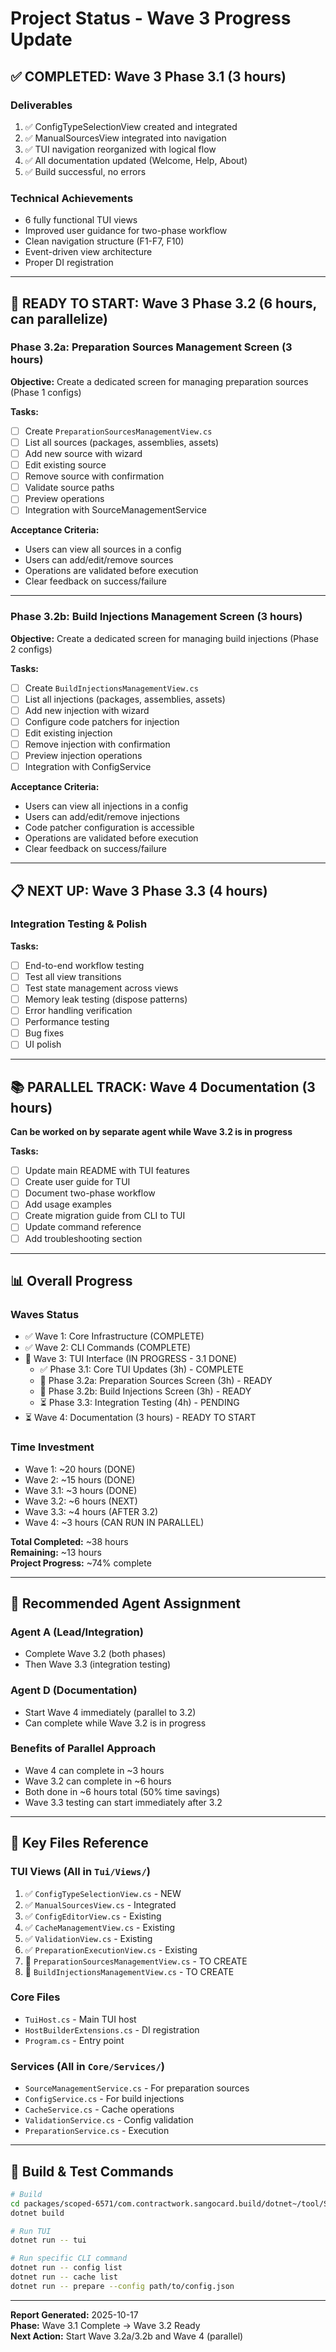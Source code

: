 # Project Status - Wave 3 Progress Update

## ✅ COMPLETED: Wave 3 Phase 3.1 (3 hours)

### Deliverables
1. ✅ ConfigTypeSelectionView created and integrated
2. ✅ ManualSourcesView integrated into navigation
3. ✅ TUI navigation reorganized with logical flow
4. ✅ All documentation updated (Welcome, Help, About)
5. ✅ Build successful, no errors

### Technical Achievements
- 6 fully functional TUI views
- Improved user guidance for two-phase workflow
- Clean navigation structure (F1-F7, F10)
- Event-driven view architecture
- Proper DI registration

---

## 🚀 READY TO START: Wave 3 Phase 3.2 (6 hours, can parallelize)

### Phase 3.2a: Preparation Sources Management Screen (3 hours)

**Objective:** Create a dedicated screen for managing preparation sources (Phase 1 configs)

**Tasks:**
- [ ] Create `PreparationSourcesManagementView.cs`
- [ ] List all sources (packages, assemblies, assets)
- [ ] Add new source with wizard
- [ ] Edit existing source
- [ ] Remove source with confirmation
- [ ] Validate source paths
- [ ] Preview operations
- [ ] Integration with SourceManagementService

**Acceptance Criteria:**
- Users can view all sources in a config
- Users can add/edit/remove sources
- Operations are validated before execution
- Clear feedback on success/failure

---

### Phase 3.2b: Build Injections Management Screen (3 hours)

**Objective:** Create a dedicated screen for managing build injections (Phase 2 configs)

**Tasks:**
- [ ] Create `BuildInjectionsManagementView.cs`
- [ ] List all injections (packages, assemblies, assets)
- [ ] Add new injection with wizard
- [ ] Configure code patchers for injection
- [ ] Edit existing injection
- [ ] Remove injection with confirmation
- [ ] Preview injection operations
- [ ] Integration with ConfigService

**Acceptance Criteria:**
- Users can view all injections in a config
- Users can add/edit/remove injections
- Code patcher configuration is accessible
- Operations are validated before execution
- Clear feedback on success/failure

---

## 📋 NEXT UP: Wave 3 Phase 3.3 (4 hours)

### Integration Testing & Polish

**Tasks:**
- [ ] End-to-end workflow testing
- [ ] Test all view transitions
- [ ] Test state management across views
- [ ] Memory leak testing (dispose patterns)
- [ ] Error handling verification
- [ ] Performance testing
- [ ] Bug fixes
- [ ] UI polish

---

## 📚 PARALLEL TRACK: Wave 4 Documentation (3 hours)

**Can be worked on by separate agent while Wave 3.2 is in progress**

**Tasks:**
- [ ] Update main README with TUI features
- [ ] Create user guide for TUI
- [ ] Document two-phase workflow
- [ ] Add usage examples
- [ ] Create migration guide from CLI to TUI
- [ ] Update command reference
- [ ] Add troubleshooting section

---

## 📊 Overall Progress

### Waves Status
- ✅ Wave 1: Core Infrastructure (COMPLETE)
- ✅ Wave 2: CLI Commands (COMPLETE)
- 🔄 Wave 3: TUI Interface (IN PROGRESS - 3.1 DONE)
  - ✅ Phase 3.1: Core TUI Updates (3h) - COMPLETE
  - 🚀 Phase 3.2a: Preparation Sources Screen (3h) - READY
  - 🚀 Phase 3.2b: Build Injections Screen (3h) - READY
  - ⏳ Phase 3.3: Integration Testing (4h) - PENDING
- ⏳ Wave 4: Documentation (3 hours) - READY TO START

### Time Investment
- Wave 1: ~20 hours (DONE)
- Wave 2: ~15 hours (DONE)
- Wave 3.1: ~3 hours (DONE)
- Wave 3.2: ~6 hours (NEXT)
- Wave 3.3: ~4 hours (AFTER 3.2)
- Wave 4: ~3 hours (CAN RUN IN PARALLEL)

**Total Completed:** ~38 hours  
**Remaining:** ~13 hours  
**Project Progress:** ~74% complete

---

## 🎯 Recommended Agent Assignment

### Agent A (Lead/Integration)
- Complete Wave 3.2 (both phases)
- Then Wave 3.3 (integration testing)

### Agent D (Documentation)
- Start Wave 4 immediately (parallel to 3.2)
- Can complete while Wave 3.2 is in progress

### Benefits of Parallel Approach
- Wave 4 can complete in ~3 hours
- Wave 3.2 can complete in ~6 hours
- Both done in ~6 hours total (50% time savings)
- Wave 3.3 testing can start immediately after 3.2

---

## 📁 Key Files Reference

### TUI Views (All in `Tui/Views/`)
1. ✅ `ConfigTypeSelectionView.cs` - NEW
2. ✅ `ManualSourcesView.cs` - Integrated
3. ✅ `ConfigEditorView.cs` - Existing
4. ✅ `CacheManagementView.cs` - Existing
5. ✅ `ValidationView.cs` - Existing
6. ✅ `PreparationExecutionView.cs` - Existing
7. 🚀 `PreparationSourcesManagementView.cs` - TO CREATE
8. 🚀 `BuildInjectionsManagementView.cs` - TO CREATE

### Core Files
- `TuiHost.cs` - Main TUI host
- `HostBuilderExtensions.cs` - DI registration
- `Program.cs` - Entry point

### Services (All in `Core/Services/`)
- `SourceManagementService.cs` - For preparation sources
- `ConfigService.cs` - For build injections
- `CacheService.cs` - Cache operations
- `ValidationService.cs` - Config validation
- `PreparationService.cs` - Execution

---

## 🔧 Build & Test Commands

```bash
# Build
cd packages/scoped-6571/com.contractwork.sangocard.build/dotnet~/tool/SangoCard.Build.Tool
dotnet build

# Run TUI
dotnet run -- tui

# Run specific CLI command
dotnet run -- config list
dotnet run -- cache list
dotnet run -- prepare --config path/to/config.json
```

---

**Report Generated:** 2025-10-17  
**Phase:** Wave 3.1 Complete → Wave 3.2 Ready  
**Next Action:** Start Wave 3.2a/3.2b and Wave 4 (parallel)
